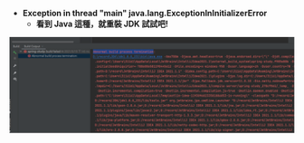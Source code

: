 - **Exception in thread "main" java.lang.ExceptionInInitializerError** 
  - **看到 Java 這種，就重裝 JDK 試試吧!**

<img src="./image/01.dio.svg"/>